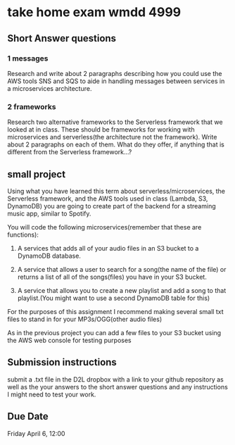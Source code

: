 # take home exam wmdd 4999

## Short Answer questions

### 1 messages

Research and write about 2 paragraphs describing how you could use the AWS tools
SNS and SQS to aide in handling messages between services in a microservices
architecture.

### 2 frameworks

Research two alternative frameworks to the Serverless framework that we looked
at in class. These should be frameworks for working with microservices and
serverless(the architecture not the framework). Write about 2 paragraphs on each
of them. What do they offer, if anything that is different from the Serverless
framework...?

## small project

Using what you have learned this term about serverless/microservices, the
Serverless framework, and the AWS tools used in class (Lambda, S3, DynamoDB) you
are going to create part of the backend for a streaming music app, similar to
Spotify.

You will code the following microservices(remember that these are functions):

1. A services that adds all of your audio files in an S3 bucket to a DynamoDB
database.

2. A service that allows a user to search for a song(the name of the file) or
returns a list of all of the songs(files) you have in your S3 bucket.

3. A service that allows you to create a new playlist and add a song to that
playlist.(You might want to use a second DynamoDB table for this)

For the purposes of this assignment I recommend making several small txt files
to stand in for your MP3s/OGG(other audio files)

As in the previous project you can add a few files to your S3 bucket using the
AWS web console for testing purposes

## Submission instructions
submit a .txt file in the D2L dropbox with a link to your github repository
as well as the your answers to the short answer questions and any instructions I
might need to test your work.

## Due Date  
Friday April 6, 12:00
